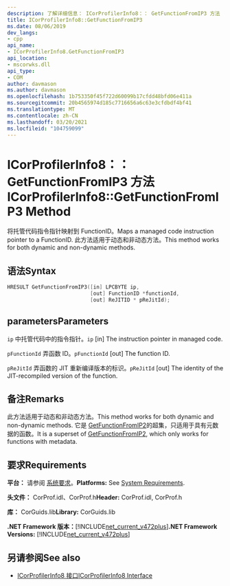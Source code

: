 ```yaml
---
description: 了解详细信息： ICorProfilerInfo8：： GetFunctionFromIP3 方法
title: ICorProfilerInfo8::GetFunctionFromIP3
ms.date: 08/06/2019
dev_langs:
- cpp
api_name:
- ICorProfilerInfo8.GetFunctionFromIP3
api_location:
- mscorwks.dll
api_type:
- COM
author: davmason
ms.author: davmason
ms.openlocfilehash: 1b753350f45f722d60099b17cfdd48bfd06e411a
ms.sourcegitcommit: 20b4565974d185c7716656a6c63e3cfdbdf4bf41
ms.translationtype: MT
ms.contentlocale: zh-CN
ms.lasthandoff: 03/20/2021
ms.locfileid: "104759099"
---
```

# <a name="icorprofilerinfo8getfunctionfromip3-method"></a><span data-ttu-id="c91e9-103">ICorProfilerInfo8：： GetFunctionFromIP3 方法</span><span class="sxs-lookup"><span data-stu-id="c91e9-103">ICorProfilerInfo8::GetFunctionFromIP3 Method</span></span>

<span data-ttu-id="c91e9-104">将托管代码指令指针映射到 FunctionID。</span><span class="sxs-lookup"><span data-stu-id="c91e9-104">Maps a managed code instruction pointer to a FunctionID.</span></span> <span data-ttu-id="c91e9-105">此方法适用于动态和非动态方法。</span><span class="sxs-lookup"><span data-stu-id="c91e9-105">This method works for both dynamic and non-dynamic methods.</span></span>

## <a name="syntax"></a><span data-ttu-id="c91e9-106">语法</span><span class="sxs-lookup"><span data-stu-id="c91e9-106">Syntax</span></span>

```cpp
HRESULT GetFunctionFromIP3([in] LPCBYTE ip,
                           [out] FunctionID *functionId,
                           [out] ReJITID * pReJitId);
```

## <a name="parameters"></a><span data-ttu-id="c91e9-107">parameters</span><span class="sxs-lookup"><span data-stu-id="c91e9-107">Parameters</span></span>

<span data-ttu-id="c91e9-108">`ip` 中托管代码中的指令指针。</span><span class="sxs-lookup"><span data-stu-id="c91e9-108">`ip` [in] The instruction pointer in managed code.</span></span>

<span data-ttu-id="c91e9-109">`pFunctionId` 弄函数 ID。</span><span class="sxs-lookup"><span data-stu-id="c91e9-109">`pFunctionId` [out] The function ID.</span></span>

<span data-ttu-id="c91e9-110">`pReJitId` 弄函数的 JIT 重新编译版本的标识。</span><span class="sxs-lookup"><span data-stu-id="c91e9-110">`pReJitId` [out] The identity of the JIT-recompiled version of the function.</span></span>

## <a name="remarks"></a><span data-ttu-id="c91e9-111">备注</span><span class="sxs-lookup"><span data-stu-id="c91e9-111">Remarks</span></span>

<span data-ttu-id="c91e9-112">此方法适用于动态和非动态方法。</span><span class="sxs-lookup"><span data-stu-id="c91e9-112">This method works for both dynamic and non-dynamic methods.</span></span> <span data-ttu-id="c91e9-113">它是 [GetFunctionFromIP2](icorprofilerinfo4-getfunctionfromip2-method.md)的超集，只适用于具有元数据的函数。</span><span class="sxs-lookup"><span data-stu-id="c91e9-113">It is a superset of [GetFunctionFromIP2](icorprofilerinfo4-getfunctionfromip2-method.md), which only works for functions with metadata.</span></span>

## <a name="requirements"></a><span data-ttu-id="c91e9-114">要求</span><span class="sxs-lookup"><span data-stu-id="c91e9-114">Requirements</span></span>

<span data-ttu-id="c91e9-115">**平台：** 请参阅 [系统要求](../../get-started/system-requirements.md)。</span><span class="sxs-lookup"><span data-stu-id="c91e9-115">**Platforms:** See [System Requirements](../../get-started/system-requirements.md).</span></span>

<span data-ttu-id="c91e9-116">**头文件：** CorProf.idl、CorProf.h</span><span class="sxs-lookup"><span data-stu-id="c91e9-116">**Header:** CorProf.idl, CorProf.h</span></span>

<span data-ttu-id="c91e9-117">**库：** CorGuids.lib</span><span class="sxs-lookup"><span data-stu-id="c91e9-117">**Library:** CorGuids.lib</span></span>

<span data-ttu-id="c91e9-118">**.NET Framework 版本：**[!INCLUDE[net_current_v472plus](../../../../includes/net-current-v472plus.md)]</span><span class="sxs-lookup"><span data-stu-id="c91e9-118">**.NET Framework Versions:** [!INCLUDE[net_current_v472plus](../../../../includes/net-current-v472plus.md)]</span></span>

## <a name="see-also"></a><span data-ttu-id="c91e9-119">另请参阅</span><span class="sxs-lookup"><span data-stu-id="c91e9-119">See also</span></span>

- [<span data-ttu-id="c91e9-120">ICorProfilerInfo8 接口</span><span class="sxs-lookup"><span data-stu-id="c91e9-120">ICorProfilerInfo8 Interface</span></span>](icorprofilerinfo8-interface.md)
